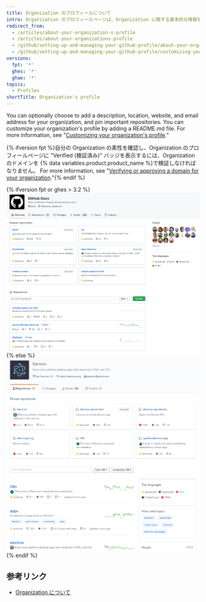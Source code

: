 ```yaml
---
title: Organization のプロフィールについて
intro: Organization のプロフィールページは、Organization に関する基本的な情報を表示します。
redirect_from:
  - /articles/about-your-organization-s-profile
  - /articles/about-your-organizations-profile
  - /github/setting-up-and-managing-your-github-profile/about-your-organizations-profile
  - /github/setting-up-and-managing-your-github-profile/customizing-your-profile/about-your-organizations-profile
versions:
  fpt: '*'
  ghes: '*'
  ghae: '*'
topics:
  - Profiles
shortTitle: Organization's profile
---
```


You can optionally choose to add a description, location, website, and email address for your organization, and pin important repositories. You can customize your organization's profile by adding a README.md file. For more information, see "[Customizing your organization's profile](/organizations/collaborating-with-groups-in-organizations/customizing-your-organizations-profile)."

{% ifversion fpt %}自分の Organization の素性を確認し、Organization のプロフィールページに "Verified (検証済み)" バッジを表示するには、Organization のドメインを {% data variables.product.product_name %}で検証しなければなりません。 For more information, see "[Verifying or approving a domain for your organization](/organizations/managing-organization-settings/verifying-or-approving-a-domain-for-your-organization)."{% endif %}

{% ifversion fpt or ghes > 3.2 %}
![Organization プロフィールページのサンプル](/assets/images/help/organizations/org_profile_with_overview.png)
{% else %}
![Organization プロフィールページのサンプル](/assets/images/help/profile/org_profile.png)
{% endif %}

## 参考リンク

- [Organization について](/organizations/collaborating-with-groups-in-organizations/about-organizations)
